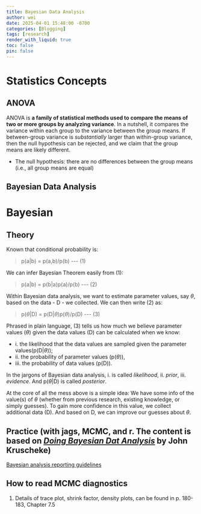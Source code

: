 ```yaml
---
title: Bayesian Data Analysis
author: wei
date: 2025-04-01 15:48:00 -0700
categories: [Blogging]
tags: [research]
render_with_liquid: true
toc: false
pin: false
---
```



# Statistics Concepts
## ANOVA
ANOVA is **a family of  statistical methods used to compare the means of two or more groups by analyzing variance**. In a nutshell, it compares the variance within each group to the variance between the group means. If between-group variance is *substantially* larger than within-group variance, then the null hypothesis can be rejected, and we claim that the group means are likely different. 

- The null hypothesis: there are no differences between the group means (i.e., all group means are equal)
## Bayesian Data Analysis

# Bayesian
## Theory

Known that conditional probability is:
> p(a|b) = p(a,b)/p(b) --- (1)

We can infer Bayesian Theorem easily from (1):
> p(a|b) = p(b|a)p(a)/p(b) --- (2)

Within Bayesian data analysis, we want to estimate parameter values, say $\theta$, based on the data - D - we collected. We can then write (2) as:
> p($\theta$|D) = p(D|$\theta$)p($\theta$)/p(D) --- (3)

Phrased in plain language, (3) tells us how much we believe parameter values ($\theta$) given the data values (D) can be calculated when we know: 
- i. the likelihood that the data values are sampled given the parameter values(p(D|$\theta$)); 
- ii. the probability of parameter values (p($\theta$)), 
- iii. the probability of data values (p(D)).

In the jargons of Bayesian data analysis, i. is called *likelihood*, ii. *prior*, iii. *evidence*. And  p($\theta$|D) is called *posterior*.

At the core of all the mess above is a simple idea: We have some info of the value(s) of $\theta$ (whether from previous research, existing knowledge, or simply guesses). To gain more confidence in this value, we collect additional data (D). And based on D, we can improve our guesses about $\theta$.

## Practice (with jags, MCMC, and r. The content is based on [*Doing Bayesian Dat Analysis*](https://www.oreilly.com/library/view/doing-bayesian-data/9780124058880/) by John Kruscheke) 


[Bayesian analysis reporting guidelines]( https://jkkweb.sitehost.iu.edu/BARG.html)
## How to read MCMC diagnostics
1. Details of trace plot, shrink factor, density plots, can be found in p. 180-183, Chapter 7.5

